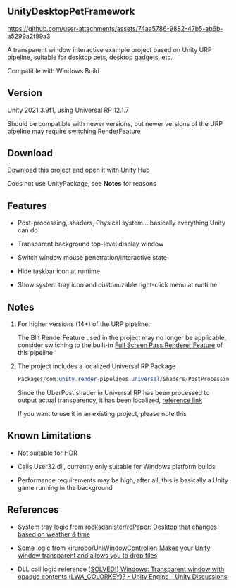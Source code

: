 ## UnityDesktopPetFramework

https://github.com/user-attachments/assets/74aa5786-9882-47b5-ab6b-a5299a2f99a3

A transparent window interactive example project based on Unity URP pipeline, suitable for desktop pets, desktop gadgets, etc.

Compatible with Windows Build

## Version

Unity 2021.3.9f1, using Universal RP 12.1.7

Should be compatible with newer versions, but newer versions of the URP pipeline may require switching RenderFeature

## Download

Download this project and open it with Unity Hub

Does not use UnityPackage, see **Notes** for reasons

## Features

- Post-processing, shaders, Physical system... basically everything Unity can do

- Transparent background top-level display window

- Switch window mouse penetration/interactive state

- Hide taskbar icon at runtime

- Show system tray icon and customizable right-click menu at runtime

## Notes

1. For higher versions (14+) of the URP pipeline:

   The Blit RenderFeature used in the project may no longer be applicable, consider switching to the built-in [Full Screen Pass Renderer Feature](https://docs.unity3d.com/Packages/com.unity.render-pipelines.universal@14.0/manual/renderer-features/renderer-feature-full-screen-pass.html) of this pipeline

2. The project includes a localized Universal RP Package

   ```csharp
   Packages/com.unity.render-pipelines.universal/Shaders/PostProcessing/UberPost.shader
   ```

   Since the UberPost.shader in Universal RP has been processed to output actual transparency, it has been localized, [reference link](https://discussions.unity.com/t/urp-camera-doesnt-allow-transparency-obs-overlay/878585/13)

   If you want to use it in an existing project, please note this

## Known Limitations

- Not suitable for HDR

- Calls User32.dll, currently only suitable for Windows platform builds

- Performance requirements may be high, after all, this is basically a Unity game running in the background

## References

- System tray logic from [rocksdanister/rePaper: Desktop that changes based on weather & time](https://github.com/rocksdanister/rePaper)

- Some logic from [kirurobo/UniWindowController: Makes your Unity window transparent and allows you to drop files](https://github.com/kirurobo/uniwindowcontroller)

- DLL call logic reference [\[SOLVED!\] Windows: Transparent window with opaque contents (LWA_COLORKEY)? - Unity Engine - Unity Discussions](https://discussions.unity.com/t/solved-windows-transparent-window-with-opaque-contents-lwa-colorkey/578948/97)
